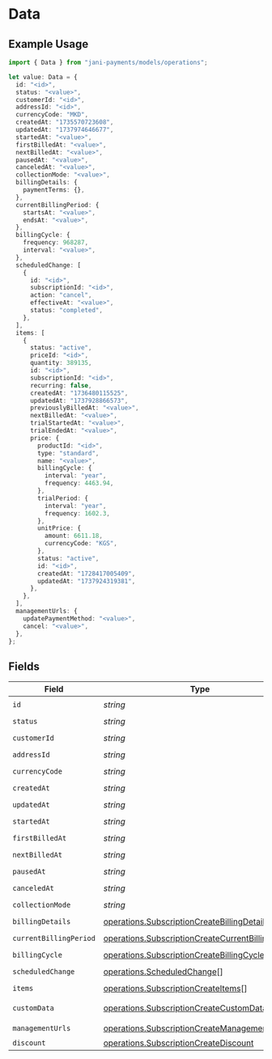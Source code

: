 # Data

## Example Usage

```typescript
import { Data } from "jani-payments/models/operations";

let value: Data = {
  id: "<id>",
  status: "<value>",
  customerId: "<id>",
  addressId: "<id>",
  currencyCode: "MKD",
  createdAt: "1735570723608",
  updatedAt: "1737974646677",
  startedAt: "<value>",
  firstBilledAt: "<value>",
  nextBilledAt: "<value>",
  pausedAt: "<value>",
  canceledAt: "<value>",
  collectionMode: "<value>",
  billingDetails: {
    paymentTerms: {},
  },
  currentBillingPeriod: {
    startsAt: "<value>",
    endsAt: "<value>",
  },
  billingCycle: {
    frequency: 968287,
    interval: "<value>",
  },
  scheduledChange: [
    {
      id: "<id>",
      subscriptionId: "<id>",
      action: "cancel",
      effectiveAt: "<value>",
      status: "completed",
    },
  ],
  items: [
    {
      status: "active",
      priceId: "<id>",
      quantity: 389135,
      id: "<id>",
      subscriptionId: "<id>",
      recurring: false,
      createdAt: "1736480115525",
      updatedAt: "1737928866573",
      previouslyBilledAt: "<value>",
      nextBilledAt: "<value>",
      trialStartedAt: "<value>",
      trialEndedAt: "<value>",
      price: {
        productId: "<id>",
        type: "standard",
        name: "<value>",
        billingCycle: {
          interval: "year",
          frequency: 4463.94,
        },
        trialPeriod: {
          interval: "year",
          frequency: 1602.3,
        },
        unitPrice: {
          amount: 6611.18,
          currencyCode: "KGS",
        },
        status: "active",
        id: "<id>",
        createdAt: "1728417005409",
        updatedAt: "1737924319381",
      },
    },
  ],
  managementUrls: {
    updatePaymentMethod: "<value>",
    cancel: "<value>",
  },
};
```

## Fields

| Field                                                                                                                  | Type                                                                                                                   | Required                                                                                                               | Description                                                                                                            |
| ---------------------------------------------------------------------------------------------------------------------- | ---------------------------------------------------------------------------------------------------------------------- | ---------------------------------------------------------------------------------------------------------------------- | ---------------------------------------------------------------------------------------------------------------------- |
| `id`                                                                                                                   | *string*                                                                                                               | :heavy_check_mark:                                                                                                     | N/A                                                                                                                    |
| `status`                                                                                                               | *string*                                                                                                               | :heavy_check_mark:                                                                                                     | N/A                                                                                                                    |
| `customerId`                                                                                                           | *string*                                                                                                               | :heavy_check_mark:                                                                                                     | N/A                                                                                                                    |
| `addressId`                                                                                                            | *string*                                                                                                               | :heavy_check_mark:                                                                                                     | N/A                                                                                                                    |
| `currencyCode`                                                                                                         | *string*                                                                                                               | :heavy_check_mark:                                                                                                     | N/A                                                                                                                    |
| `createdAt`                                                                                                            | *string*                                                                                                               | :heavy_check_mark:                                                                                                     | N/A                                                                                                                    |
| `updatedAt`                                                                                                            | *string*                                                                                                               | :heavy_check_mark:                                                                                                     | N/A                                                                                                                    |
| `startedAt`                                                                                                            | *string*                                                                                                               | :heavy_check_mark:                                                                                                     | N/A                                                                                                                    |
| `firstBilledAt`                                                                                                        | *string*                                                                                                               | :heavy_check_mark:                                                                                                     | N/A                                                                                                                    |
| `nextBilledAt`                                                                                                         | *string*                                                                                                               | :heavy_check_mark:                                                                                                     | N/A                                                                                                                    |
| `pausedAt`                                                                                                             | *string*                                                                                                               | :heavy_check_mark:                                                                                                     | N/A                                                                                                                    |
| `canceledAt`                                                                                                           | *string*                                                                                                               | :heavy_check_mark:                                                                                                     | N/A                                                                                                                    |
| `collectionMode`                                                                                                       | *string*                                                                                                               | :heavy_check_mark:                                                                                                     | N/A                                                                                                                    |
| `billingDetails`                                                                                                       | [operations.SubscriptionCreateBillingDetails](../../models/operations/subscriptioncreatebillingdetails.md)             | :heavy_check_mark:                                                                                                     | N/A                                                                                                                    |
| `currentBillingPeriod`                                                                                                 | [operations.SubscriptionCreateCurrentBillingPeriod](../../models/operations/subscriptioncreatecurrentbillingperiod.md) | :heavy_check_mark:                                                                                                     | N/A                                                                                                                    |
| `billingCycle`                                                                                                         | [operations.SubscriptionCreateBillingCycle](../../models/operations/subscriptioncreatebillingcycle.md)                 | :heavy_check_mark:                                                                                                     | N/A                                                                                                                    |
| `scheduledChange`                                                                                                      | [operations.ScheduledChange](../../models/operations/scheduledchange.md)[]                                             | :heavy_check_mark:                                                                                                     | N/A                                                                                                                    |
| `items`                                                                                                                | [operations.SubscriptionCreateItems](../../models/operations/subscriptioncreateitems.md)[]                             | :heavy_check_mark:                                                                                                     | N/A                                                                                                                    |
| `customData`                                                                                                           | [operations.SubscriptionCreateCustomData](../../models/operations/subscriptioncreatecustomdata.md)                     | :heavy_minus_sign:                                                                                                     | Any valid JSON value                                                                                                   |
| `managementUrls`                                                                                                       | [operations.SubscriptionCreateManagementUrls](../../models/operations/subscriptioncreatemanagementurls.md)             | :heavy_check_mark:                                                                                                     | N/A                                                                                                                    |
| `discount`                                                                                                             | [operations.SubscriptionCreateDiscount](../../models/operations/subscriptioncreatediscount.md)                         | :heavy_minus_sign:                                                                                                     | N/A                                                                                                                    |